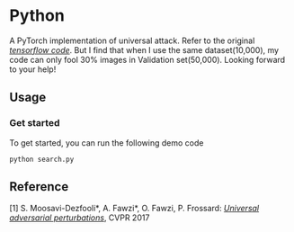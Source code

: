# Python

A PyTorch implementation of universal attack. Refer to the original [*tensorflow code*](https://github.com/LTS4/universal). But I find that when I use the same dataset(10,000), my code can only fool 30% images in Validation set(50,000). Looking forward to your help!
## Usage

### Get started

To get started, you can run the following demo code
```
python search.py
```

## Reference
[1] S. Moosavi-Dezfooli\*, A. Fawzi\*, O. Fawzi, P. Frossard:
[*Universal adversarial perturbations*](http://arxiv.org/pdf/1610.08401), CVPR 2017

